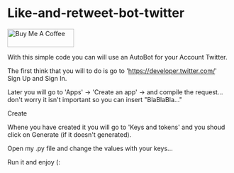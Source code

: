 # Like-and-retweet-bot-twitter

<a href="https://www.buymeacoffee.com/NoNameoNA" target="_blank"><img src="https://cdn.buymeacoffee.com/buttons/v2/default-black.png" alt="Buy Me A Coffee" style="height: 41px !important;width: 150px !important;" ></a>

With this simple code you can will use an AutoBot for your Account Twitter.

The first think that you will to do is go to 'https://developer.twitter.com/' Sign Up and Sign In.

Later you will go to 'Apps' -> 'Create an app' -> and compile the request... don't worry it isn't important so you can insert "BlaBlaBla..."

Create

Whene you have created it you will go to 'Keys and tokens' and you shoud click on Generate (if it doesn't generated).

Open my .py file and change the values with your keys...

Run it and enjoy (:
